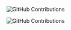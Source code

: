<div align="center">

![GitHub Contributions](https://github-readme-stats.vercel.app/api?username=gdhucoder&show_icons=true&title_color=fff&icon_color=79ff97&text_color=9f9f9f&bg_color=151515)

![GitHub Contributions](https://github-readme-stats.vercel.app/api?username=gdhucoder&theme=graywhite&show_icons=true)

</div>
